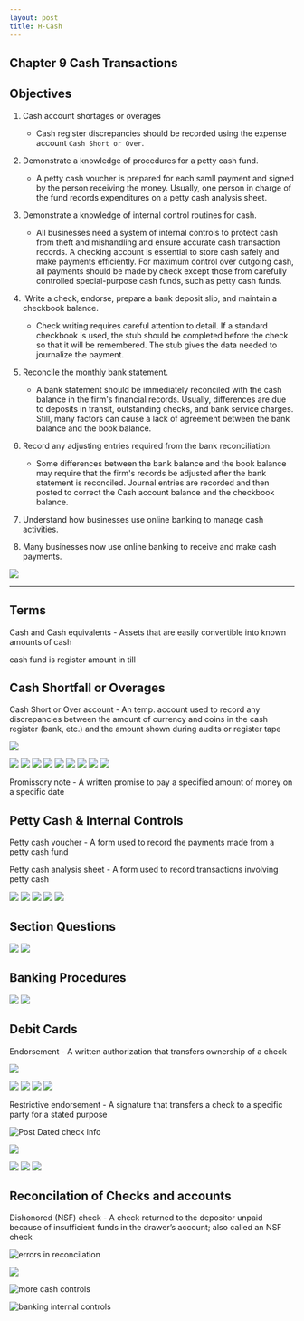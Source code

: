 ```yaml
---
layout: post
title: H-Cash
--- 
```


## Chapter 9 Cash Transactions

## Objectives

1. Cash account shortages or overages 

   - Cash register discrepancies should be recorded using the expense account `Cash Short or Over`.
  
2. Demonstrate a knowledge of procedures for a petty cash fund.

   - A petty cash voucher is prepared for each samll payment and signed by the person receiving the money. Usually, one person in charge of the fund records expenditures on a petty cash analysis sheet.

3. Demonstrate a knowledge of internal control routines for cash.

   - All businesses need a system of internal controls to protect cash from theft and mishandling and ensure accurate cash transaction records. A checking account is essential to store cash safely and make payments efficiently. For maximum control over outgoing cash, all payments should be made by check except those from carefully controlled special-purpose cash funds, such as petty cash funds. 

4. 'Write a check, endorse, prepare a bank deposit slip, and maintain a checkbook balance. 

   - Check writing requires careful attention to detail. If a standard checkbook is used, the stub should be completed before the check so that it will be remembered. The stub gives the data needed to journalize the payment.

5. Reconcile the monthly bank statement.

   - A bank statement should be immediately reconciled with the cash balance in the firm's financial records. Usually, differences are due to deposits in transit, outstanding checks, and bank service charges. Still, many factors can cause a lack of agreement between the bank balance and the book balance.

6. Record any adjusting entries required from the bank reconciliation.

   - Some differences between the bank balance and the book balance may require that the firm's records be adjusted after the bank statement is reconciled. Journal entries are recorded and then posted to correct the Cash account balance and the checkbook balance.

7. Understand how businesses use online banking to manage cash activities.

8. Many businesses now use online banking to receive and make cash payments.

![](/assets/mc-graw-accounting-course/chap9.cash/1.chap9.cash.objectives.png)

---


## Terms

Cash and Cash equivalents - Assets that are easily convertible into known amounts of cash

cash fund is register amount in till

## Cash Shortfall or Overages

Cash Short or Over account - An temp. account used to record any discrepancies between the amount of currency and coins in the cash register (bank, etc.) and the amount shown during audits or register tape

![](/assets/mc-graw-accounting-course/chap9.cash/1.cash.shortage.png)


![](/assets/mc-graw-accounting-course/chap9.cash/2.cash.overage.png)
![](/assets/mc-graw-accounting-course/chap9.cash/3.cash.acts.png)
![](/assets/mc-graw-accounting-course/chap9.cash/4.entry.of.promissary.note.png)
![](/assets/mc-graw-accounting-course/chap9.cash/5.promissary.note.payoff.png)
![](/assets/mc-graw-accounting-course/chap9.cash/6.petty.cash.info.png)
![](/assets/mc-graw-accounting-course/chap9.cash/7.seting.up.petty.cash.png)
![](/assets/mc-graw-accounting-course/chap9.cash/10.petty.cash.sheet.png)
![](/assets/mc-graw-accounting-course/chap9.cash/11.petty.cash.balance.sheet.png)
![](/assets/mc-graw-accounting-course/chap9.cash/12.replenish.petty.cash.png)



Promissory note - A written promise to pay a specified amount of money on a specific date


## Petty Cash & Internal Controls

Petty cash voucher - A form used to record the payments made from a petty cash fund

Petty cash analysis sheet - A form used to record transactions involving petty cash

![](/assets/mc-graw-accounting-course/chap9.cash/13.internal.controls.for.petty.cash.png)
![](/assets/mc-graw-accounting-course/chap9.cash/14.cash.controls.png)
![](/assets/mc-graw-accounting-course/chap9.cash/15.control.of.cash.png)
![](/assets/mc-graw-accounting-course/chap9.cash/16.section2.q.png)
![](/assets/mc-graw-accounting-course/chap9.cash/17.section2.q.png)



## Section Questions


![](/assets/mc-graw-accounting-course/chap9.cash/18.check.stub.example.png)
![](/assets/mc-graw-accounting-course/chap9.cash/19.restrictive.endorsements.png)




## Banking Procedures


![](/assets/mc-graw-accounting-course/chap9.cash/20.post.dated.chjecks.png)
![](/assets/mc-graw-accounting-course/chap9.cash/21.errors.in.reconcilation.png)



## Debit Cards

Endorsement - A written authorization that transfers ownership of a check

![](/assets/mc-graw-accounting-course/chap9.cash/22.recon.png)


![](/assets/mc-graw-accounting-course/chap9.cash/22.recon.steps.1st.png)
![](/assets/mc-graw-accounting-course/chap9.cash/23.recon.steps.2nd.png)
![](/assets/mc-graw-accounting-course/chap9.cash/25.more.cash.controls.png)
![](/assets/mc-graw-accounting-course/chap9.cash/26.banking.internal.controls.png)



Restrictive endorsement - A signature that transfers a check to a specific party for a stated purpose



![Post Dated check Info](20)

![](/assets/mc-graw-accounting-course/chap9.cash/27.section3a.q.png)

![](/assets/mc-graw-accounting-course/chap9.cash/28.section3b.q.png)
![](/assets/mc-graw-accounting-course/chap9.cash/29.bank.recon.example.png)
![](/assets/mc-graw-accounting-course/chap9.cash/30.section1.questions.png)


## Reconcilation of Checks and accounts


Dishonored (NSF) check - A check returned to the depositor unpaid because of insufficient funds in the drawer’s account; also called an NSF check


![errors in reconcilation](21)

![](/assets/mc-graw-accounting-course/chap9.cash/31.section1a.questions.png)





![more cash controls](25)



![banking internal controls](25)


